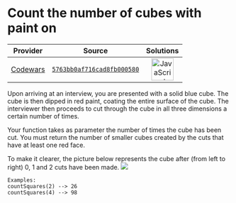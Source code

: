 [_metadata_:generated]: - "true"

# Count the number of cubes with paint on

<!-- INFO TABLE BEGIN -->

| Provider                                        | Source                                                                               | Solutions                                                                                                                                                    |
| :---------------------------------------------: | :----------------------------------------------------------------------------------: | :----------------------------------------------------------------------------------------------------------------------------------------------------------: |
| [Codewars](../../../docs/providers/Codewars.md) | [`5763bb0af716cad8fb000580`](https://www.codewars.com/kata/5763bb0af716cad8fb000580) | [<img src="https://res.cloudinary.com/rascaltwo/image/upload/v1631924076/javascript_ehszr7.svg" alt="JavaScript" title="JavaScript" width="50" />](solve.js) |

<!-- INFO TABLE END -->

Upon arriving at an interview, you are presented with a solid blue cube. The cube is then dipped in red paint, coating the entire surface of the cube. The interviewer then proceeds to cut through the cube in all three dimensions a certain number of times.

Your function takes as parameter the number of times the cube has been cut.
You must return the number of smaller cubes created by the cuts that have at least one red face.

To make it clearer, the picture below represents the cube after (from left to right) 0, 1 and 2 cuts have been made.
<img src=https://i.imgur.com/36x8Fkv.png>


```
Examples:
countSquares(2) --> 26
countSquares(4) --> 98
```
